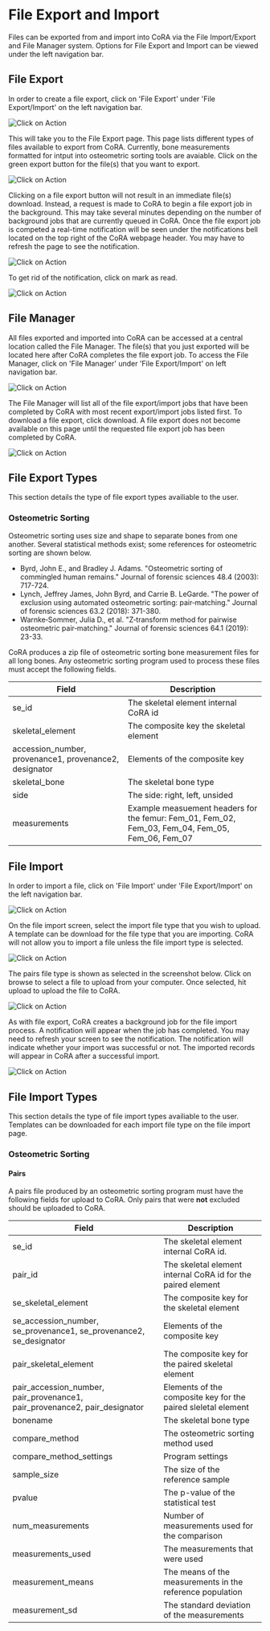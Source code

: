 # File Export and Import 

Files can be exported from and import into CoRA via the File Import/Export and File Manager system. Options for File Export and Import can be viewed under the left navigation bar.

## File Export 

In order to create a file export, click on 'File Export' under 'File Export/Import' on the left navigation bar. 

![Click on Action](../assets/screenshots/file-import-export/HomeScreenExport.png)

This will take you to the File Export page. This page lists different types of files available to export from CoRA. Currently, bone measurements formatted for intput into osteometric sorting tools are avaiable. Click on the green export button for the file(s) that you want to export. 

![Click on Action](../assets/screenshots/file-import-export/Export.png)

Clicking on a file export button will not result in an immediate file(s) download. Instead, a request is made to CoRA to begin a file export job in the background. This may take several minutes depending on the number of background jobs that are currently queued in CoRA. Once the file export job is competed a real-time notification will be seen under the notifications bell located on the top right of the CoRA webpage header. You may have to refresh the page to see the notification.        

![Click on Action](../assets/screenshots/file-import-export/CompletedExport.png)

To get rid of the notification, click on mark as read. 

![Click on Action](../assets/screenshots/file-import-export/MarkAsRead.png)

## File Manager

All files exported and imported into CoRA can be accessed at a central location called the File Manager. The file(s) that you just exported will be located here after CoRA completes the file export job. To access the File Manager, click on 'File Manager' under 'File Export/Import' on left navigation bar.


![Click on Action](../assets/screenshots/file-import-export/FileManager.png)


The File Manager will list all of the file export/import jobs that have been completed by CoRA with most recent export/import jobs listed first. To download a file export, click download.  A file export does not become available on this page until the requested file export job has been completed by CoRA. 

![Click on Action](../assets/screenshots/file-import-export/DownloadExport.png)

## File Export Types

This section details the type of file export types availiable to the user. 

### Osteometric Sorting
Osteometric sorting uses size and shape to separate bones from one another. Several statistical methods exist; some references for osteometric sorting are shown below. 

- Byrd, John E., and Bradley J. Adams. "Osteometric sorting of commingled human remains." Journal of forensic sciences 48.4 (2003): 717-724.
- Lynch, Jeffrey James, John Byrd, and Carrie B. LeGarde. "The power of exclusion using automated osteometric sorting: pair‐matching." Journal of forensic sciences 63.2 (2018): 371-380.
- Warnke‐Sommer, Julia D., et al. "Z‐transform method for pairwise osteometric pair‐matching." Journal of forensic sciences 64.1 (2019): 23-33.

CoRA produces a zip file of osteometric sorting bone measurement files for all long bones. Any osteometric sorting program used to process these files must accept the following fields.


|  Field | Description   |
|---|---|
|  se_id |  The skeletal element internal CoRA id  |
| skeletal_element  | The composite key the skeletal element   |
| accession_number, provenance1,	provenance2,	designator  | Elements of the composite key |
| skeletal_bone  |  The skeletal bone type |
| side  | The side: right, left, unsided  |
| measurements  | Example measuement headers for the femur: Fem_01, Fem_02, Fem_03, Fem_04, Fem_05, Fem_06, Fem_07 |

## File Import
In order to import a file, click on 'File Import' under 'File Export/Import' on the left navigation bar.

![Click on Action](../assets/screenshots/file-import-export/FileImport.png)

On the file import screen, select the import file type that you wish to upload. A template can be download for the file type that you are importing. CoRA will not allow you to import a file unless the file import type is selected.

![Click on Action](../assets/screenshots/file-import-export/MissingFileType.png)

The pairs file type is shown as selected in the screenshot below. Click on browse to select a file to upload from your computer. Once selected, hit upload to upload the file to CoRA. 

![Click on Action](../assets/screenshots/file-import-export/FileUpload.png)

As with file export, CoRA creates a background job for the file import process. A notification will appear when the job has completed. You may need to refresh your screen to see the notification. The notification will indicate whether your import was successful or not. The imported records will appear in CoRA after a successful import. 

![Click on Action](../assets/screenshots/file-import-export/ImportNotification.png)

## File Import Types 
This section details the type of file import types availiable to the user. Templates can be downloaded for each import file type on the file import page. 

### Osteometric Sorting  

#### Pairs

A pairs file produced by an osteometric sorting program must have the following fields for upload to CoRA. Only pairs that were **not** excluded should be uploaded to CoRA. 

|  Field | Description   |
|---|---|
|  se_id |  The skeletal element internal CoRA id.  |
| pair_id  | The skeletal element internal CoRA id for the paired element   |
| se_skeletal_element | The composite key for the skeletal element    |
| se_accession_number, se_provenance1,	se_provenance2,	se_designator  | Elements of the composite key |
| pair_skeletal_element | The composite key for the paired skeletal element    |
| pair_accession_number, pair_provenance1,	pair_provenance2,	pair_designator  | Elements of the composite key for the paired sleletal element|
| bonename  |  The skeletal bone type |
| compare_method  | The osteometric sorting method used |
| compare_method_settings | Program settings |
| sample_size | The size of the reference sample |
| pvalue| The p-value of the statistical test |
| num_measurements | Number of measurements used for the comparison |
| measurements_used | The measurements that were used | 
| measurement_means | The means of the measurements in the reference population |
| measurement_sd | The standard deviation of the measurements 

